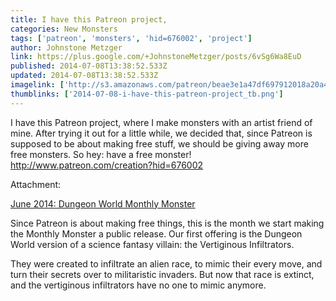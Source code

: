 ```yaml
---
title: I have this Patreon project,
categories: New Monsters
tags: ['patreon', 'monsters', 'hid=676002', 'project']
author: Johnstone Metzger
link: https://plus.google.com/+JohnstoneMetzger/posts/6vSg6Wa8EuD
published: 2014-07-08T13:38:52.533Z
updated: 2014-07-08T13:38:52.533Z
imagelink: ['http://s3.amazonaws.com/patreon/beae3e1a47df697912018a20a413c714.jpg']
thumblinks: ['2014-07-08-i-have-this-patreon-project_tb.png']
---
```


I have this Patreon project, where I make monsters with an artist friend of mine. After trying it out for a little while, we decided that, since Patreon is supposed to be about making free stuff, we should be giving away more free monsters. So hey: have a free monster!<br /><a href="http://www.patreon.com/creation?hid=676002" class="ot-anchor">http://www.patreon.com/creation?hid=676002</a>


Attachment:

<a href='http://www.patreon.com/creation?hid=676002'>June 2014: Dungeon World Monthly Monster</a>


Since Patreon is about making free things, this is the month we start making the Monthly Monster a public release. Our first offering is the Dungeon World version of a science fantasy villain: the Vertiginous Infiltrators.

They were created to infiltrate an alien race, to mimic their every move, and turn their secrets over to militaristic invaders. But now that race is extinct, and the vertiginous infiltrators have no one to mimic anymore.